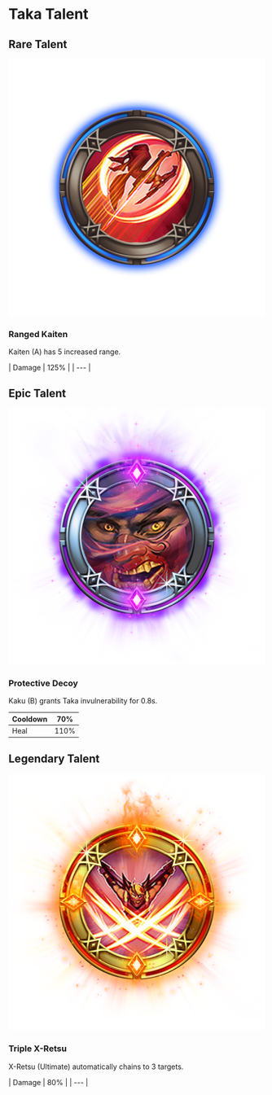 # Taka Talent

## Rare Talent

![](../../.gitbook/assets/taka_rare%20%281%29.png)

### Ranged Kaiten

Kaiten \(A\) has 5 increased range.

| Damage  | 125% |
| --- |


## Epic Talent

![](../../.gitbook/assets/taka_epic.png)

### Protective Decoy

Kaku \(B\) grants Taka invulnerability for 0.8s.

| Cooldown | 70% |
| --- | --- |
| Heal | 110% |

## Legendary Talent

![](../../.gitbook/assets/taka_legendary.png)

### Triple X-Retsu

X-Retsu \(Ultimate\) automatically chains to 3 targets. 

| Damage | 80% |
| --- |


